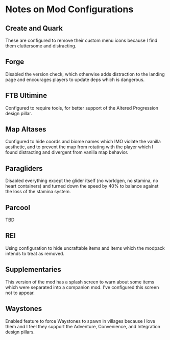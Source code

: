 # Notes on Mod Configurations

## Create and Quark

These are configured to remove their custom menu icons because I find them
cluttersome and distracting.

## Forge

Disabled the version check, which otherwise adds distraction to the landing page
and encourages players to update deps which is dangerous.

## FTB Ultimine

Configured to require tools, for better support of the Altered Progression
design pillar.

## Map Altases

Configured to hide coords and biome names which IMO violate the vanilla
aesthetic, and to prevent the map from rotating with the player which I found
distracting and divergent from vanilla map behavior.

## Paragliders

Disabled everything except the glider itself (no worldgen, no stamina, no heart
containers) and turned down the speed by 40% to balance against the loss of the
stamina system.

## Parcool

TBD

## REI

Using configuration to hide uncraftable items and items which the modpack
intends to treat as removed.

## Supplementaries

This version of the mod has a splash screen to warn about some items which were
separated into a companion mod. I've configured this screen not to appear.

## Waystones

Enabled feature to force Waystones to spawn in villages because I love them and
I feel they support the Adventure, Convenience, and Integration design pillars.
